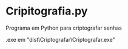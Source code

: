# Cripitografia.py
Programa em Python para criptografar senhas

.exe em "dist\Criptografar\Criptografar.exe"
